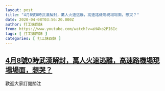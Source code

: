 ```yaml
---
layout: post
title: "4月8號0時武漢解封，萬人火速逃離，高速路機場現場場面，想哭？"
date: 2020-04-08T03:56:20.000Z
author: 打工妹四妹
from: https://www.youtube.com/watch?v=aH4ko2PI6Ic
tags: [ 打工妹四妹 ]
categories: [ 打工妹四妹 ]
---
```

<!--1586318180000-->
[4月8號0時武漢解封，萬人火速逃離，高速路機場現場場面，想哭？](https://www.youtube.com/watch?v=aH4ko2PI6Ic)
------

<div>
歡迎大家訂閱關注
</div>
